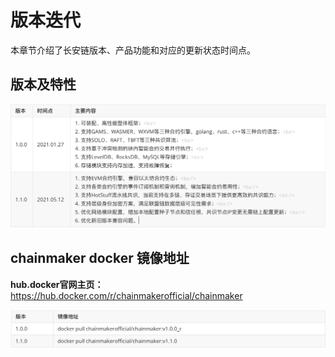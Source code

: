 # 版本迭代

本章节介绍了长安链版本、产品功能和对应的更新状态时间点。

## 版本及特性

![](../images/chart2.png)



## chainmaker docker 镜像地址

**hub.docker官网主页：**<a href="https://hub.docker.com/r/chainmakerofficial/chainmaker" target="_blank">https://hub.docker.com/r/chainmakerofficial/chainmaker</a>


![](../images/chart3.png)
